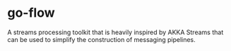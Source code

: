 # go-flow
A streams processing toolkit that is heavily inspired by AKKA Streams that can be used to simplify the construction of messaging pipelines.

